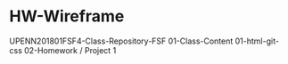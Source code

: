 # HW-Wireframe
 UPENN201801FSF4-Class-Repository-FSF 01-Class-Content 01-html-git-css 02-Homework / Project 1
